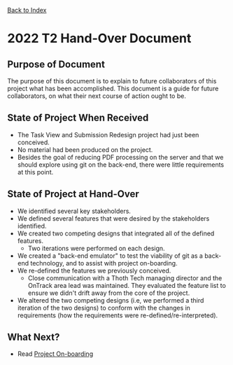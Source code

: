 [Back to Index](Index.md)

# 2022 T2 Hand-Over Document

## Purpose of Document

The purpose of this document is to explain to future collaborators of this project what has been
accomplished. This document is a guide for future collaborators, on what their next course of action
ought to be.

## State of Project When Received

- The Task View and Submission Redesign project had just been conceived.
- No material had been produced on the project.
- Besides the goal of reducing PDF processing on the server and that we should explore using git on
  the back-end, there were little requirements at this point.

## State of Project at Hand-Over

- We identified several key stakeholders.
- We defined several features that were desired by the stakeholders identified.
- We created two competing designs that integrated all of the defined features.
  - Two iterations were performed on each design.
- We created a "back-end emulator" to test the viability of git as a back-end technology, and to
  assist with project on-boarding.
- We re-defined the features we previously conceived.
  - Close communication with a Thoth Tech managing director and the OnTrack area lead was
    maintained. They evaluated the feature list to ensure we didn't drift away from the core of the
    project.
- We altered the two competing designs (i.e, we performed a third iteration of the two designs) to
  conform with the changes in requirements (how the requirements were re-defined/re-interpreted).

## What Next?

- Read [Project On-boarding](Project-On-Boarding.md)
